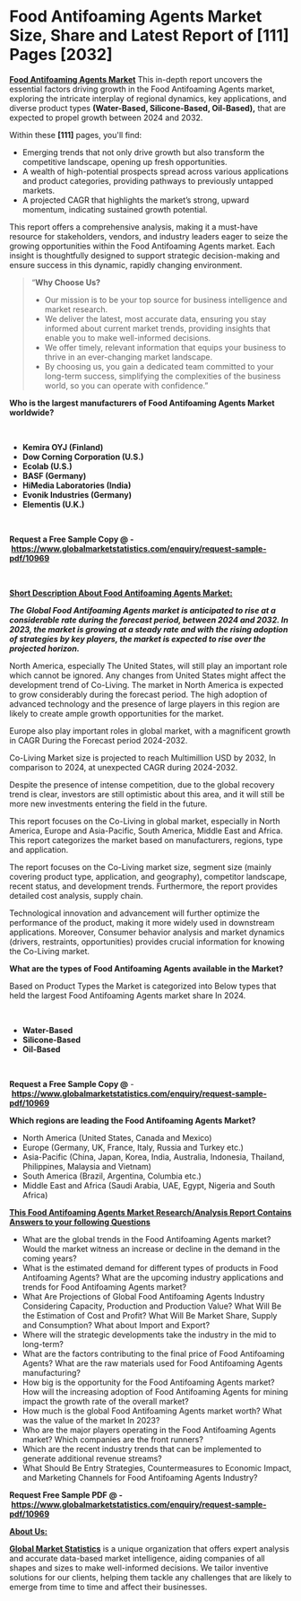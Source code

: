<h1>Food Antifoaming Agents Market Size, Share and Latest Report of [111] Pages [2032]</h1>
<p><a href="https://www.globalmarketstatistics.com/market-reports/food-antifoaming-agents-market-10969"><strong>Food Antifoaming Agents Market</strong></a> This in-depth report uncovers the essential factors driving growth in the Food Antifoaming Agents market, exploring the intricate interplay of regional dynamics, key applications, and diverse product types <strong>(Water-Based, Silicone-Based, Oil-Based),</strong> that are expected to propel growth between 2024 and 2032.</p>
<p>Within these <strong>[111]</strong> pages, you'll find:</p>
<ul>
<li>Emerging trends that not only drive growth but also transform the competitive landscape, opening up fresh opportunities.</li>
<li>A wealth of high-potential prospects spread across various applications and product categories, providing pathways to previously untapped markets.</li>
<li>A projected CAGR that highlights the market&rsquo;s strong, upward momentum, indicating sustained growth potential.</li>
</ul>
<p>This report offers a comprehensive analysis, making it a must-have resource for stakeholders, vendors, and industry leaders eager to seize the growing opportunities within the Food Antifoaming Agents market. Each insight is thoughtfully designed to support strategic decision-making and ensure success in this dynamic, rapidly changing environment.</p>
<blockquote class="">
<p>&ldquo;<strong>Why Choose Us? </strong></p>
<ul>
<li>Our mission is to be your top source for business intelligence and market research.</li>
<li>We deliver the latest, most accurate data, ensuring you stay informed about current market trends, providing insights that enable you to make well-informed decisions.</li>
<li>We offer timely, relevant information that equips your business to thrive in an ever-changing market landscape.</li>
<li>By choosing us, you gain a dedicated team committed to your long-term success, simplifying the complexities of the business world, so you can operate with confidence.&rdquo;</li>
</ul>
</blockquote>
<p><strong>Who is the largest manufacturers of Food Antifoaming Agents Market worldwide?</strong></p>
<p>&nbsp;</p>
<ul>
<li><strong>Kemira OYJ (Finland)</strong></li>
<li><strong>Dow Corning Corporation (U.S.)</strong></li>
<li><strong>Ecolab (U.S.)</strong></li>
<li><strong>BASF (Germany)</strong></li>
<li><strong>HiMedia Laboratories (India)</strong></li>
<li><strong>Evonik Industries (Germany)</strong></li>
<li><strong>Elementis (U.K.)</strong></li>
</ul>
<p>&nbsp;</p>
<p><strong>Request a Free Sample Copy @ -&nbsp;</strong><a href="https://www.globalmarketstatistics.com/enquiry/request-sample-pdf/10969"><strong>https://www.globalmarketstatistics.com/enquiry/request-sample-pdf/10969</strong></a></p>
<p>&nbsp;</p>
<p><strong><u>Short Description About Food Antifoaming Agents Market:</u></strong></p>
<p><strong><em>The Global Food Antifoaming Agents market is anticipated to rise at a considerable rate during the forecast period, between 2024 and 2032. In 2023, the market is growing at a steady rate and with the rising adoption of strategies by key players, the market is expected to rise over the projected horizon.</em></strong></p>
<p>North America, especially The United States, will still play an important role which cannot be ignored. Any changes from United States might affect the development trend of Co-Living. The market in North America is expected to grow considerably during the forecast period. The high adoption of advanced technology and the presence of large players in this region are likely to create ample growth opportunities for the market.</p>
<p>Europe also play important roles in global market, with a magnificent growth in CAGR During the Forecast period 2024-2032.</p>
<p>Co-Living Market size is projected to reach Multimillion USD by 2032, In comparison to 2024, at unexpected CAGR during 2024-2032.</p>
<p>Despite the presence of intense competition, due to the global recovery trend is clear, investors are still optimistic about this area, and it will still be more new investments entering the field in the future.</p>
<p>This report focuses on the Co-Living in global market, especially in North America, Europe and Asia-Pacific, South America, Middle East and Africa. This report categorizes the market based on manufacturers, regions, type and application.</p>
<p>The report focuses on the Co-Living market size, segment size (mainly covering product type, application, and geography), competitor landscape, recent status, and development trends. Furthermore, the report provides detailed cost analysis, supply chain.</p>
<p>Technological innovation and advancement will further optimize the performance of the product, making it more widely used in downstream applications. Moreover, Consumer behavior analysis and market dynamics (drivers, restraints, opportunities) provides crucial information for knowing the Co-Living market.</p>
<p><strong>What are the types of Food Antifoaming Agents available in the Market?</strong></p>
<p>Based on Product Types the Market is categorized into Below types that held the largest Food Antifoaming Agents market share In 2024.</p>
<p>&nbsp;</p>
<ul>
<li><strong>Water-Based</strong></li>
<li><strong>Silicone-Based</strong></li>
<li><strong>Oil-Based</strong></li>
</ul>
<p>&nbsp;</p>
<p><strong>Request a Free Sample Copy @</strong>&nbsp;-&nbsp;<a href="https://www.globalmarketstatistics.com/enquiry/request-sample-pdf/10969"><strong>https://www.globalmarketstatistics.com/enquiry/request-sample-pdf/10969</strong></a></p>
<p><strong>Which regions are leading the Food Antifoaming Agents Market?</strong></p>
<ul>
<li>North America (United States, Canada and Mexico)</li>
<li>Europe (Germany, UK, France, Italy, Russia and Turkey etc.)</li>
<li>Asia-Pacific (China, Japan, Korea, India, Australia, Indonesia, Thailand, Philippines, Malaysia and Vietnam)</li>
<li>South America (Brazil, Argentina, Columbia etc.)</li>
<li>Middle East and Africa (Saudi Arabia, UAE, Egypt, Nigeria and South Africa)</li>
</ul>
<p><strong><u>This Food Antifoaming Agents Market Research/Analysis Report Contains Answers to your following Questions</u></strong></p>
<ul>
<li>What are the global trends in the Food Antifoaming Agents market? Would the market witness an increase or decline in the demand in the coming years?</li>
<li>What is the estimated demand for different types of products in Food Antifoaming Agents? What are the upcoming industry applications and trends for Food Antifoaming Agents market?</li>
<li>What Are Projections of Global Food Antifoaming Agents Industry Considering Capacity, Production and Production Value? What Will Be the Estimation of Cost and Profit? What Will Be Market Share, Supply and Consumption? What about Import and Export?</li>
<li>Where will the strategic developments take the industry in the mid to long-term?</li>
<li>What are the factors contributing to the final price of Food Antifoaming Agents? What are the raw materials used for Food Antifoaming Agents manufacturing?</li>
<li>How big is the opportunity for the Food Antifoaming Agents market? How will the increasing adoption of Food Antifoaming Agents for mining impact the growth rate of the overall market?</li>
<li>How much is the global Food Antifoaming Agents market worth? What was the value of the market In 2023?</li>
<li>Who are the major players operating in the Food Antifoaming Agents market? Which companies are the front runners?</li>
<li>Which are the recent industry trends that can be implemented to generate additional revenue streams?</li>
<li>What Should Be Entry Strategies, Countermeasures to Economic Impact, and Marketing Channels for Food Antifoaming Agents Industry?</li>
</ul>
<p><strong>Request Free Sample PDF @ -&nbsp;</strong><a href="https://www.globalmarketstatistics.com/enquiry/request-sample-pdf/10969"><strong>https://www.globalmarketstatistics.com/enquiry/request-sample-pdf/10969</strong></a></p>
<p><strong><u>About Us:</u></strong></p>
<p><a href="https://www.globalmarketstatistics.com/"><strong>Global Market Statistics</strong></a>&nbsp;is a unique organization that offers expert analysis and accurate data-based market intelligence, aiding companies of all shapes and sizes to make well-informed decisions. We tailor inventive solutions for our clients, helping them tackle any challenges that are likely to emerge from time to time and affect their businesses.</p>